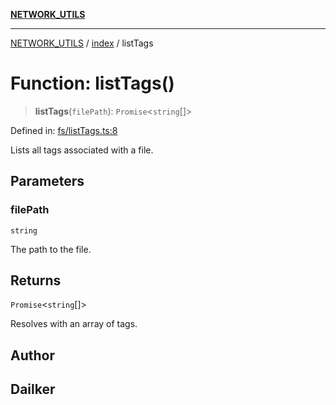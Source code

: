 [**NETWORK_UTILS**](../../README.md)

***

[NETWORK_UTILS](../../README.md) / [index](../README.md) / listTags

# Function: listTags()

> **listTags**(`filePath`): `Promise`\<`string`[]\>

Defined in: [fs/listTags.ts:8](https://github.com/dailker/everyutil-js/blob/7799f3f003cb23f425be3f1c83c38483e2648188/src/fs/listTags.ts#L8)

Lists all tags associated with a file.

## Parameters

### filePath

`string`

The path to the file.

## Returns

`Promise`\<`string`[]\>

Resolves with an array of tags.

## Author

## Dailker

